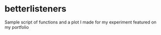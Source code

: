# betterlisteners
Sample script of functions and a plot I made for my experiment featured on my portfolio
